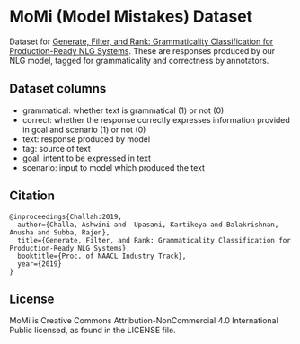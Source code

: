 # MoMi (Model Mistakes) Dataset

Dataset for [Generate, Filter, and Rank: Grammaticality Classification for Production-Ready NLG Systems](https://arxiv.org/abs/1904.03279). These are responses produced by our NLG model, tagged for grammaticality and correctness by annotators.

## Dataset columns

- grammatical: whether text is grammatical (1) or not (0)
- correct: whether the response correctly expresses information provided in goal and scenario (1) or not (0)
- text: response produced by model
- tag: source of text
- goal: intent to be expressed in text
- scenario: input to model which produced the text

## Citation
```
@inproceedings{Challah:2019,
  author={Challa, Ashwini and  Upasani, Kartikeya and Balakrishnan, Anusha and Subba, Rajen},
  title={Generate, Filter, and Rank: Grammaticality Classification for Production-Ready NLG Systems},
  booktitle={Proc. of NAACL Industry Track},
  year={2019}
}
```

## License
MoMi is Creative Commons Attribution-NonCommercial 4.0 International Public licensed, as found in the LICENSE file.
